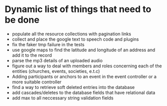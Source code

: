# Dynamic list of things that need to be done
* populate all the resource collections with pagination links
* collect and place the google text to speech code and plugins
* fix the faker tmp failure in the tests
* use google maps to find the latitude and longitude of an address and add it to the record
* parse the mp3 details of an uploaded audio
* figure out a way to deal with members and roles concerning each of the entities (churches, events, societies, e.t.c)
* Adding participants or anchors to an event in the event controller or a more suitable controller
* find a way to retrieve soft deleted entries into the database
* add cascades/deletes to the database fields that have relational data
* add max to all neccessary string validation fields
